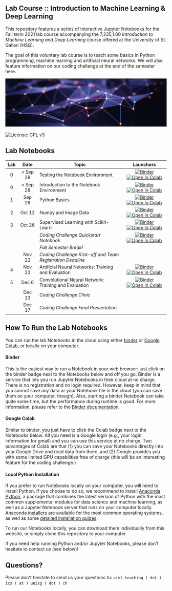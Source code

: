 ## Lab Course :: Introduction to Machine Learning & Deep Learning

This repository features a series of interactive Jupyter Notebooks for the Fall term 2021 lab course accompanying the 
7,235,1.00 *Introduction to Machine Learning and Deep Learning* course offered at the 
University of St. Gallen (HSG).

The goal of this voluntary lab course is to teach some basics in Python programming, machine learning and artificial 
neural networks. We will also feature information on our coding challenge at the end of the semester here. 

![Course Banner](banner.png)

![License: GPL v3](https://img.shields.io/badge/License-GPLv3-blue.svg)

## Lab Notebooks

| Lab | Date         |Topic                                                                 | Launchers |
|:---:|:------------:|----------------------------------------------------------------------|:--------:|
|  0  | < Sep 28  | Testing the Notebook Environment                                     | [![Binder](https://mybinder.org/badge_logo.svg)](https://mybinder.org/v2/gh/HSG-AIML/LabMLDL/master?filepath=lab_00%2Ftest_notebook_environment.ipynb) [![Open In Colab](https://colab.research.google.com/assets/colab-badge.svg)](https://colab.research.google.com/github/HSG-AIML/LabMLDL/blob/master/lab_00/test_notebook_environment.ipynb)|
|  0  | < Sep 28  | Introduction to the Notebook Environment                             | [![Binder](https://mybinder.org/badge_logo.svg)](https://mybinder.org/v2/gh/HSG-AIML/LabMLDL/master?filepath=lab_00%2Fintroduction_notebook.ipynb) [![Open In Colab](https://colab.research.google.com/assets/colab-badge.svg)](https://colab.research.google.com/github/HSG-AIML/LabAIML/blob/master/lab_00/introduction_notebook.ipynb)|
|  1  | Sep 28    | Python Basics        | [![Binder](https://mybinder.org/badge_logo.svg)](https://mybinder.org/v2/gh/HSG-AIML/LabMLDL/main?filepath=lab_01%2Flab_01.ipynb) [![Open In Colab](https://colab.research.google.com/assets/colab-badge.svg)](https://colab.research.google.com/github/HSG-AIML/LabMLDL/blob/master/lab_01/lab_01.ipynb) |
|  2  | Oct 12   | Numpy and Image Data  | [![Binder](https://mybinder.org/badge_logo.svg)](https://mybinder.org/v2/gh/HSG-AIML/LabMLDL/main?filepath=lab_02%2Flab_02.ipynb) [![Open In Colab](https://colab.research.google.com/assets/colab-badge.svg)](https://colab.research.google.com/github/HSG-AIML/LabMLDL/blob/master/lab_02/lab_02.ipynb) |
|  3  | Oct 26   | Supervised Learning with Scikit-Learn                                     | [![Binder](https://mybinder.org/badge_logo.svg)](https://mybinder.org/v2/gh/HSG-AIML/LabMLDL/main?filepath=lab_03%2Flab_03.ipynb) [![Open In Colab](https://colab.research.google.com/assets/colab-badge.svg)](https://colab.research.google.com/github/HSG-AIML/LabMLDL/blob/master/lab_03/lab_03.ipynb) |
|     |          | *Coding Challenge Quickstart Notebook*                               | [![Binder](https://mybinder.org/badge_logo.svg)](https://mybinder.org/v2/gh/HSG-AIML/LabMLDL/main?filepath=challenge%2Fchallenge_kickstart.ipynb) [![Open In Colab](https://colab.research.google.com/assets/colab-badge.svg)](https://colab.research.google.com/github/HSG-AIML/LabMLDL/blob/master/challenge/challenge_kickstart.ipynb) |
|     |              | *Fall Semester Break!*                                             |            |
|     | Nov 22   | *Coding Challenge Kick-off and Team Registration Deadline*            |            |
|  4  | Nov 22   | Artificial Neural Networks: Training and Evaluation                  |  [![Binder](https://mybinder.org/badge_logo.svg)](https://mybinder.org/v2/gh/HSG-AIML/LabMLDL/main?filepath=lab_04%2Flab_04.ipynb) [![Open In Colab](https://colab.research.google.com/assets/colab-badge.svg)](https://colab.research.google.com/github/HSG-AIML/LabMLDL/blob/master/lab_04/lab_04.ipynb) |
|  5  | Dec 6    | Convolutional Neural Network: Training and Evaluation                |   [![Binder](https://mybinder.org/badge_logo.svg)](https://mybinder.org/v2/gh/HSG-AIML/LabMLDL/main?filepath=lab_05%2Flab_05.ipynb) [![Open In Colab](https://colab.research.google.com/assets/colab-badge.svg)](https://colab.research.google.com/github/HSG-AIML/LabMLDL/blob/master/lab_05/lab_05.ipynb)   |
|     | Dec 13   | *Coding Challenge Clinic*                                |           |
|     | Dec 17   | *Coding Challenge Final Presentation*                                |           | 


## How To Run the Lab Notebooks

You can run the lab Notebooks in the cloud using either [binder](https://mybinder.org/) or 
[Google Colab](https://colab.research.google.com/), or locally on your computer. 

#### Binder

This is the easiest way to run a Notebook in your web browser: just click on the binder badge next to 
the Notebooks below and off you go. Binder is a service that lets you run Jupyter Notebooks in their cloud at no charge. 
There is no registration and no
login required. However, keep in mind that you cannot save any data or your Notebook file in the cloud (you can save them
on your computer, though). Also, starting a binder
Notebook can take quite some time, but the performance during runtime is good. 
For more information, please refer to the [Binder documentation](https://mybinder.readthedocs.io/en/latest/index.html).

#### Google Colab

Similar to binder, you just have to click the Colab badge next to the Notebooks below. All you need is a Google login
(e.g., your login information for gmail) and you can use this service at no charge. 
Two advantages of Colab are that (1) you can save your 
Notebooks directly into your Google Drive and read data from there, and (2) Google provides you with some limited GPU capabilities
free of charge (this will be an interesting feature for the coding challenge.)

#### Local Python Installation

If you prefer to run Notebooks locally on your computer, you will need to install Python. If you choose to do so,
we recommend to install [Anaconda Python](https://www.anaconda.com/products/individual), a package that combines the 
latest version of Python with the most common supplemental modules for data science and machine learning, as well 
as a Jupyter Notebook server that runs on your computer locally. Anaconda 
[installers](https://www.anaconda.com/products/individual#Downloads) are available 
for the most common operating systems, as well as some 
[detailed installation guides](https://docs.anaconda.com/anaconda/install/). 

To run our Notebooks locally, you can download them individually from this website, 
or simply clone this repository to your computer. 

If you need help running Python and/or Jupyter Notebooks, please don't hesitate to contact us (see below)!



## Questions?

Please don't hesitate to send us your questions to: `aiml-teaching ( dot ) ics ( at ) unisg ( dot ) ch`  
